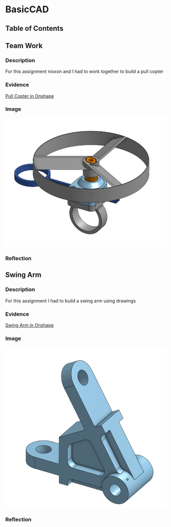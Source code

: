 # BasicCAD

## Table of Contents

## Team Work

### Description

For this assignment nixxon and I had to work together to build a pull copter

### Evidence
[Pull Copter in Onshape](https://cvilleschools.onshape.com/documents/64361c9e4b5aaa598eb0ff70/w/e655e9563a4e7efe24db70db/e/b36b24925068cd7289999d65)

### Image
![image](https://github.com/vmanka25/CAD/blob/main/PullCopter.png?raw=true)
### Reflection

## Swing Arm

### Description

For this assignment I had to build a swing arm using drawings

### Evidence
[Swing Arm in Onshape](https://cvilleschools.onshape.com/documents/b3d463b0658a8d1c38a2cde7/w/eb1b57a8f96c9b00cce54220/e/17bc1edb090620e0b8b129fd)

### Image
![image](https://github.com/vmanka25/CAD/blob/main/SwingArm.png?raw=true)
### Reflection
